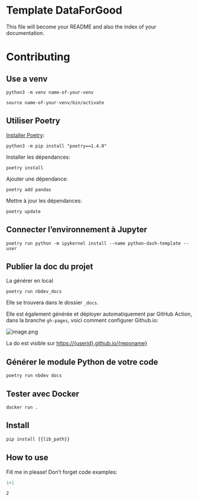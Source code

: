 Template DataForGood
================

<!-- WARNING: THIS FILE WAS AUTOGENERATED! DO NOT EDIT! -->

This file will become your README and also the index of your
documentation.

# Contributing


## Use a venv 

    python3 -m venv name-of-your-venv

    source name-of-your-venv/bin/activate


## Utiliser Poetry

[Installer Poetry](https://python-poetry.org/docs/):

    python3 -m pip install "poetry==1.4.0"

Installer les dépendances:

    poetry install

Ajouter une dépendance:

    poetry add pandas

Mettre à jour les dépendances:

    poetry update

## Connecter l’environnement à Jupyter

    poetry run python -m ipykernel install --name python-dash-template --user

## Publier la doc du projet

La générer en local

    poetry run nbdev_docs

Elle se trouvera dans le dossier `_docs`.

Elle est également générée et déployer automatiquement par GitHub
Action, dans la branche `gh-pages`, voici comment configurer Github.io:

![image.png](index_files/figure-commonmark/c09c9c29-1-image.png)

La do est visible sur
[https://{userid}.github.io/{reponame}](https://dataforgoodfr.github.io/python-dash-template)

## Générer le module Python de votre code

    poetry run nbdev docs

## Tester avec Docker

    docker run .

## Install

``` sh
pip install {{lib_path}}
```

## How to use

Fill me in please! Don’t forget code examples:

``` python
1+1
```

    2
